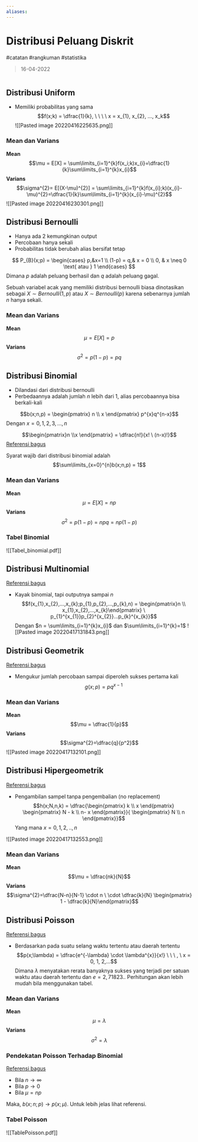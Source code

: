 ```yaml
---
aliases:
---
```

# Distribusi Peluang Diskrit
#catatan #rangkuman #statistika 
> 16-04-2022
```toc
```
## Distribusi Uniform
- Memiliki probabilitas yang sama
$$f(x;k) = \dfrac{1}{k}, \ \ \ \ x = x_{1}, x_{2}, ..., x_k$$
![[Pasted image 20220416225635.png]]

### Mean dan Varians
**Mean**
$$\mu = E[X] = \sum\limits_{i=1}^{k}f(x_i;k)x_{i}=\dfrac{1}{k}\sum\limits_{i=1}^{k}x_{i}$$
**Varians**
$$\sigma^{2}= E[(X-\mu)^{2}] = \sum\limits_{i=1}^{k}f(x_{i};k)(x_{i}-\mu)^{2}=\dfrac{1}{k}\sum\limits_{i=1}^{k}(x_{i}-\mu)^{2}$$
![[Pasted image 20220416230301.png]]

## Distribusi Bernoulli
- Hanya ada 2 kemungkinan output
- Percobaan hanya sekali
- Probabilitas tidak berubah alias bersifat tetap

$$
P_{B}(x;p) = 
\begin{cases}
p,&x=1 \\
(1-p) = q,& x = 0 \\
0, & x \neq 0 \text{ atau } 1
\end{cases}
$$
Dimana $p$ adalah peluang berhasil dan $q$ adalah peluang gagal.

Sebuah variabel acak yang memiliki distribusi bernoulli biasa dinotasikan sebagai
$X \sim Bernoulli(1, p)$ atau $X \sim Bernoulli(p)$ karena sebenarnya jumlah $n$ hanya sekali.

### Mean dan Varians
**Mean**
$$\mu = E[X] = p$$
**Varians**
$$\sigma^{2}=p(1-p) = pq$$

## Distribusi Binomial
- Dilandasi dari distribusi bernoulli
- Perbedaannya adalah jumlah $n$ lebih dari 1, alias percobaannya bisa berkali-kali

$$b(x;n,p) = \begin{pmatrix} n \\ x \end{pmatrix} p^{x}q^{n-x}$$
Dengan $x = 0, 1, 2, 3, ..., n$

$$\begin{pmatrix}n \\x \end{pmatrix} = \dfrac{n!}{x! \ (n-x)!}$$
[Referensi bagus](https://jagostat.com/teori-peluang/distribusi-binomial)

Syarat wajib dari distribusi binomial adalah
$$\sum\limits_{x=0}^{n}b(x;n,p) = 1$$
### Mean dan Varians
**Mean**
$$\mu = E[X] = np$$
**Varians**
$$\sigma^{2}=p(1-p) = npq = np(1-p)$$
### Tabel Binomial
![[Tabel_binomial.pdf]]

## Distribusi Multinomial
[Referensi bagus](https://jagostat.com/teori-peluang/distribusi-multinomial)
- Kayak binomial, tapi outputnya sampai $n$
$$f(x_{1},x_{2},...,x_{k};p_{1},p_{2},...,p_{k},n) = \begin{pmatrix}n \\ x_{1},x_{2},...,x_{k}\end{pmatrix} \ p_{1}^{x_{1}}p_{2}^{x_{2}}...p_{k}^{x_{k}}$$
Dengan $n = \sum\limits_{i=1}^{k}x_{i}$ dan $\sum\limits_{i=1}^{k}=1$
![[Pasted image 20220417131843.png]]

## Distribusi Geometrik
[Referensi bagus](https://jagostat.com/teori-peluang/distribusi-geometrik)
- Mengukur jumlah percobaan sampai diperoleh sukses pertama kali
$$g(x;p) = pq^{x-1}$$
### Mean dan Varians
**Mean**
$$\mu = \dfrac{1}{p}$$
**Varians**
$$\sigma^{2}=\dfrac{q}{p^2}$$
![[Pasted image 20220417132101.png]]

## Distribusi Hipergeometrik
[Referensi bagus](https://jagostat.com/teori-peluang/distribusi-hipergeometrik)
- Pengambilan sampel tanpa pengembalian (no replacement)
$$h(x;N,n,k) = \dfrac{\begin{pmatrix} k \\ x \end{pmatrix} \begin{pmatrix} N - k \\ n- x \end{pmatrix}}{ \begin{pmatrix} N \\ n \end{pmatrix}}$$
Yang mana $x = 0,1,2,..,n$

![[Pasted image 20220417132553.png]]

### Mean dan Varians
**Mean**
$$\mu = \dfrac{nk}{N}$$
**Varians**
$$\sigma^{2}=\dfrac{N-n}{N-1} \cdot n \ \cdot \dfrac{k}{N} \begin{pmatrix} 1 - \dfrac{k}{N}\end{pmatrix}$$

## Distribusi Poisson
[Referensi bagus](https://jagostat.com/teori-peluang/distribusi-poisson)
- Berdasarkan pada suatu selang waktu tertentu atau daerah tertentu
$$p(x;\lambda) = \dfrac{e^{-\lambda} \cdot \lambda^{x}}{x!} \ \ \ , \ x = 0, 1, 2,...$$
Dimana $\lambda$ menyatakan rerata banyaknya sukses yang terjadi per satuan waktu atau daerah tertentu dan $e = 2,71823..$ Perhitungan akan lebih mudah bila menggunakan tabel.

### Mean dan Varians
**Mean**
$$\mu = \lambda$$
**Varians**
$$\sigma^{2}= \lambda$$
### Pendekatan Poisson Terhadap Binomial
[Referensi bagus](https://jagostat.com/teori-peluang/pendekatan-distribusi-poisson-terhadap-distribusi-binomial)
- Bila $n \rightarrow \infty$
- Bila $p \rightarrow 0$
- Bila $\mu = np$ 

Maka, $b(x;n;p) \rightarrow p(x;\mu)$. Untuk lebih jelas lihat referensi.

### Tabel Poisson
![[TablePoisson.pdf]]
